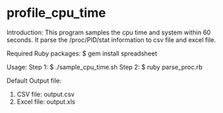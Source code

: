 # profile_cpu_time

Introduction:
  This program samples the cpu time and system within 60 seconds. It parse 
  the /proc/PID/stat information to csv file and excel file.

Required Ruby packages:
  $ gem install spreadsheet

Usage:
  Step 1: $ ./sample_cpu_time.sh
  Step 2: $ ruby parse_proc.rb

Default Output file: 
  1. CSV file: output.csv
  2. Excel file: output.xls
